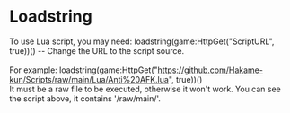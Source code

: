# Loadstring
To use Lua script, you may need:
loadstring(game:HttpGet("ScriptURL", true))() -- Change the URL to the script source.<br>
<br>
For example: loadstring(game:HttpGet("https://github.com/Hakame-kun/Scripts/raw/main/Lua/Anti%20AFK.lua", true))()<br>
It must be a raw file to be executed, otherwise it won't work. You can see the script above, it contains '/raw/main/'.